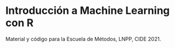 # Introducción a Machine Learning con R

Material y código para la Escuela de Métodos, LNPP, CIDE 2021.


